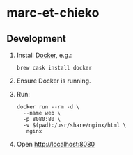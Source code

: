 # marc-et-chieko

## Development

1. Install [Docker], e.g.:

   ```console
   brew cask install docker
   ```

2. Ensure Docker is running.
3. Run:

   ```console
   docker run --rm -d \
     --name web \
     -p 8080:80 \
     -v $(pwd):/usr/share/nginx/html \
      nginx
   ```

4. Open <http://localhost:8080>

[Docker]: https://docs.docker.com/engine/install/
